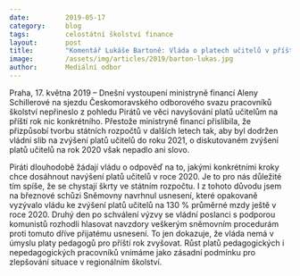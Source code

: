 ```yaml
---
date:         2019-05-17
category:     blog
tags:         celostátní školství finance
layout:       post
title:        "Komentář Lukáše Bartoně: Vláda o platech učitelů v příštím roce stále mlží"
image:        /assets/img/articles/2019/barton-lukas.jpg
author:       Mediální odbor
---
```


Praha, 17. května 2019 – Dnešní vystoupení ministryně financí Aleny Schillerové na sjezdu Českomoravského odborového svazu pracovníků školství nepřineslo z pohledu Pirátů ve věci navyšování platů učitelům na příští rok nic konkrétního. Přestože ministryně financí přislíbila, že přizpůsobí tvorbu státních rozpočtů v dalších letech tak, aby byl dodržen vládní slib na zvýšení platů učitelů do roku 2021, o diskutovaném zvýšení platů učitelů na rok 2020 však nepadlo ani slovo.

Piráti dlouhodobě žádají vládu o odpověď na to, jakými konkrétními kroky chce dosáhnout navýšení platů učitelů v roce 2020. Je to pro nás důležité tím spíše, že se chystají škrty ve státním rozpočtu. I z tohoto důvodu jsem na březnové schůzi Sněmovny navrhnul usnesení, které opakovaně vyzývalo vládu ke zvýšení platů učitelů na 130 % průměrné mzdy ještě v roce 2020. Druhý den po schválení výzvy se vládní poslanci s podporou komunistů rozhodli hlasovat navzdory veškerým sněmovním procedurám proti tomuto dříve přijatému usnesení. To jen dokazuje, že vláda nemá v úmyslu platy pedagogů pro příští rok zvyšovat. Růst platů pedagogických i nepedagogických pracovníků vnímáme jako zásadní podmínku pro zlepšování situace v regionálním školství.
